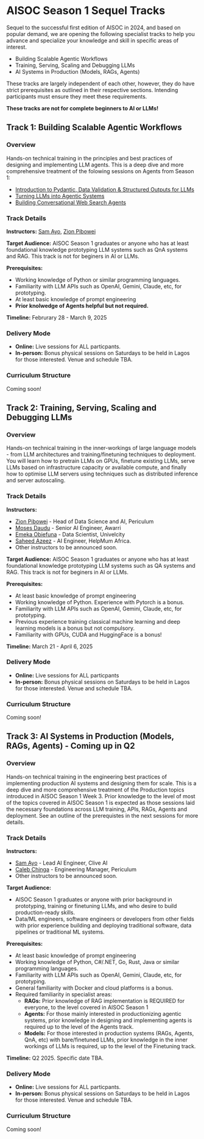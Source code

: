 # AISOC Season 1 Sequel Tracks
Sequel to the successful first edition of AISOC in 2024, and based on popular demand, we are opening the following specialist tracks to help you advance and specialize your knowledge and skill in specific areas of interest.
- Building Scalable Agentic Workflows
- Training, Serving, Scaling and Debugging LLMs
- AI Systems in Production (Models, RAGs, Agents)

These tracks are largely independent of each other, however, they do have strict prerequisites as outlined in their respective sections. Intending participants must ensure they meet these requirements.

**These tracks are not for complete beginners to AI or LLMs!**

## Track 1: Building Scalable Agentic Workflows
### Overview
Hands-on technical training in the principles and best practices of designing and implementing LLM agents. This is a deep dive and more comprehensive treatment of the folowing sessions on Agents from Season 1:
- [Introduction to Pydantic, Data Validation & Structured Outputs for LLMs](https://github.com/ai-summer-of-code/aisoc-season-1/tree/main/src/week_1/day_3_pydantic)
- [Turning LLMs into Agentic Systems](https://github.com/ai-summer-of-code/aisoc-season-1/tree/main/src/week_2/day_1_agents)
- [Building Conversational Web Search Agents](https://github.com/ai-summer-of-code/aisoc-season-1/tree/main/src/week_2/day_3_web_search/src/agent)

### Track Details
**Instructors:** [Sam Ayo](https://www.linkedin.com/in/sam-ayo), [Zion Pibowei](https://linkedin.com/in/zion-pibowei)

**Target Audience:** AISOC Season 1 graduates or anyone who has at least foundational knowledge prototyping LLM systems such as QnA systems and RAG. This track is not for beginers in AI or LLMs.

**Prerequisites:**
- Working knowledge of Python or similar programming languages.
- Familiarity with LLM APIs such as OpenAI, Gemini, Claude, etc, for prototyping.
- At least basic knowledge of prompt engineering
- **Prior knolwedge of Agents helpful but not required.**

**Timeline:** Februrary 28 - March 9, 2025

### Delivery Mode
- **Online:** Live sessions for ALL particpants.
- **In-person:** Bonus physical sessions on Saturdays to be held in Lagos for those interested. Venue and schedule TBA.

### Curriculum Structure
Coming soon!

## Track 2: Training, Serving, Scaling and Debugging LLMs
### Overview
Hands-on technical training in the inner-workings of large language models - from LLM architectures and training/finetuning techniques to deployment. You will learn how to pretrain LLMs on GPUs, finetune existing LLMs, serve LLMs based on infrastructure capacity or available compute, and finally how to optimise LLM servers using techniques such as distributed inference and server autoscaling.

### Track Details
**Instructors:** 
- [Zion Pibowei](https://linkedin.com/in/zion-pibowei) - Head of Data Science and AI, Periculum
- [Moses Daudu](https://www.linkedin.com/in/moses-daudu) - Senior AI Engineer, Awarri
- [Emeka Obiefuna](https://www.linkedin.com/in/donmonc) - Data Scientist, Univelcity
- [Saheed Azeez](https://www.linkedin.com/in/azeez-saheed) - AI Engineer, HelpMum Africa.
- Other instructors to be announced soon.

**Target Audience:** AISOC Season 1 graduates or anyone who has at least foundational knowledge prototyping LLM systems such as QA systems and RAG. This track is not for beginers in AI or LLMs.

**Prerequisites:**
- At least basic knowledge of prompt engineering
- Working knowledge of Python. Experience with Pytorch is a bonus.
- Familiarity with LLM APIs such as OpenAI, Gemini, Claude, etc, for prototyping.
- Previous experience training classical machine learning and deep learning models is a bonus but not compulsory.
- Familiarity with GPUs, CUDA and HuggingFace is a bonus!

**Timeline:** March 21 - April 6, 2025

### Delivery Mode
- **Online:** Live sessions for ALL particpants
- **In-person:** Bonus physical sessions on Saturdays to be held in Lagos for those interested. Venue and schedule TBA.

### Curriculum Structure
Coming soon!

## Track 3: AI Systems in Production (Models, RAGs, Agents) - Coming up in Q2
### Overview
Hands-on technical training in the engineering best practices of implementing production AI systems and designing them for scale. This is a deep dive and more comprehensive treatment of the Production topics introduced in AISOC Season 1 Week 3. Prior knowledge to the level of most of the topics covered in AISOC Season 1 is expected as those sessions laid the necessary foundations across LLM training, APIs, RAGs, Agents and deployment. See an outline of the prerequistes in the next sessions for more details.

### Track Details
**Instructors:** 
- [Sam Ayo](https://www.linkedin.com/in/sam-ayo) - Lead AI Engineer, Clive AI
- [Caleb Chinga](https://www.linkedin.com/in/calebchinga) - Engineering Manager, Periculum
- Other instructors to be announced soon.

**Target Audience:** 
- AISOC Season 1 graduates or anyone with prior background in prototyping, training or finetuning LLMs, and who desire to build production-ready skills.
- Data/ML engineers, software engineers or developers from other fields with prior experience building and deploying traditional software, data pipelines or traditional ML systems.

**Prerequisites:**
- At least basic knowledge of prompt engineering
- Working knowledge of Python, C#/.NET, Go, Rust, Java or similar programming languages.
- Familiarity with LLM APIs such as OpenAI, Gemini, Claude, etc, for prototyping.
- General familiarity with Docker and cloud platforms is a bonus.
- Required familiarity in specialist areas:
  - **RAGs:** Prior knowledge of RAG implementation is REQUIRED for everyone, to the level covered in AISOC Season 1
  - **Agents:** For those mainly interested in productionizing agentic systems, prior knowledge in designing and implementing agents is required up to the level of the Agents track.
  - **Models:** For those interested in production systems (RAGs, Agents, QnA, etc) with bare/finetuned LLMs, prior knowledge in the inner workings of LLMs is required, up to the level of the Finetuning track.

**Timeline:** Q2 2025. Specific date TBA.

### Delivery Mode
- **Online:** Live sessions for ALL particpants.
- **In-person:** Bonus physical sessions on Saturdays to be held in Lagos for those interested. Venue and schedule TBA.

### Curriculum Structure
Coming soon!






